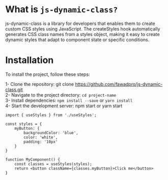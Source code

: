 # What is `js-dynamic-class?`

js-dynamic-class is a library for developers that enables them to create custom CSS styles using JavaScript. The createStyles hook automatically generates CSS class names from a styles object, making it easy to create dynamic styles that adapt to component state or specific conditions.

# Installation

To install the project, follow these steps:

1- Clone the repository: git clone https://github.com/fawadpro/js-dynamic-class.git <br />
2- Navigate to the project directory: `cd project-name` <br />
3- Install dependencies: `npm install --save` or `yarn install` <br />
4- Start the development server: npm start or yarn start <br />

```
import { useStyles } from './useStyles';

const styles = {
    myButton: {
        backgroundColor: 'blue',
        color: 'white',
        padding: '10px'
    }
}

function MyComponent() {
    const classes = useStyles(styles);
    return <button className={classes.myButton}>Click me</button>
}
```
